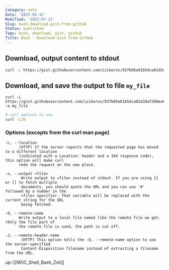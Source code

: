 ```yaml
---
Category: note
Date: '2022-05-12'
Modified: '2023-07-12'
Slug: bash-download-gist-from-github
Status: published
Tags: bash, download, gist, github
Title: Bash - Download Gist From GitHub
---
```


## Download, output content to stdout

```sh
curl -L https://gist.githubusercontent.com/izikeros/937b05e81b5dca81d3daf309ea6bad20/raw/
```

## Download, and save the output to file `my_file`

```
curl -L https://gist.githubusercontent.com/izikeros/937b05e81b5dca81d3daf309ea6bad20/raw/ -o my_file
```

```sh
# curl options to use
curl -LJO
```

### Options (excepts from the curl man page)

```
-L, --location
      (HTTP) If the server reports that the requested page has moved to a different location
      (indicated with a Location: header and a 3XX response code), this option will make curl
      redo the request on the new place.

-o, --output <file>
       Write output to <file> instead of stdout. If you are using {} or [] to fetch multiple
       documents, you should quote the URL and you can use '#' followed by a number in the
       <file> specifier. That variable will be replaced with the current string for the URL
       being fetched.

-O, --remote-name
      Write output to a local file named like the remote file we get. (Only the file part of
      the remote file is used, the path is cut off.

-J, --remote-header-name
       (HTTP) This option tells the -O, --remote-name option to use the server-specified
       Content-Disposition filename instead of extracting a filename from the URL.
```

up::[[MOC_Shell_Bash_Zsh]]
